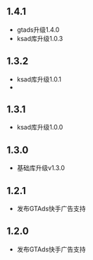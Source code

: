 ## 1.4.1
* gtads升级1.4.0
* ksad库升级1.0.3

## 1.3.2
* ksad库升级1.0.1
* 
## 1.3.1
* ksad库升级1.0.0

## 1.3.0

* 基础库升级v1.3.0

## 1.2.1

* 发布GTAds快手广告支持

## 1.2.0

* 发布GTAds快手广告支持
